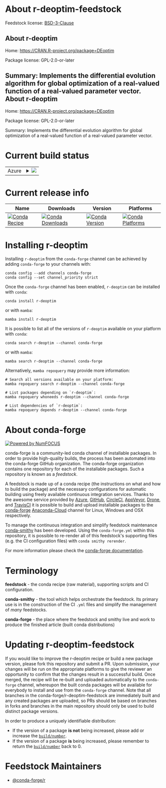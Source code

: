 About r-deoptim-feedstock
=========================

Feedstock license: [BSD-3-Clause](https://github.com/conda-forge/r-deoptim-feedstock/blob/main/LICENSE.txt)

About r-deoptim
---------------

Home: https://CRAN.R-project.org/package=DEoptim

Package license: GPL-2.0-or-later

Summary: Implements the differential evolution algorithm for global optimization of a real-valued function of a real-valued parameter vector.
About r-deoptim
---------------

Home: https://CRAN.R-project.org/package=DEoptim

Package license: GPL-2.0-or-later

Summary: Implements the differential evolution algorithm for global optimization of a real-valued function of a real-valued parameter vector.

Current build status
====================


<table>
    
  <tr>
    <td>Azure</td>
    <td>
      <details>
        <summary>
          <a href="https://dev.azure.com/conda-forge/feedstock-builds/_build/latest?definitionId=10677&branchName=main">
            <img src="https://dev.azure.com/conda-forge/feedstock-builds/_apis/build/status/r-deoptim-feedstock?branchName=main">
          </a>
        </summary>
        <table>
          <thead><tr><th>Variant</th><th>Status</th></tr></thead>
          <tbody><tr>
              <td>linux_64_r_base4.2</td>
              <td>
                <a href="https://dev.azure.com/conda-forge/feedstock-builds/_build/latest?definitionId=10677&branchName=main">
                  <img src="https://dev.azure.com/conda-forge/feedstock-builds/_apis/build/status/r-deoptim-feedstock?branchName=main&jobName=linux&configuration=linux%20linux_64_r_base4.2" alt="variant">
                </a>
              </td>
            </tr><tr>
              <td>linux_64_r_base4.3</td>
              <td>
                <a href="https://dev.azure.com/conda-forge/feedstock-builds/_build/latest?definitionId=10677&branchName=main">
                  <img src="https://dev.azure.com/conda-forge/feedstock-builds/_apis/build/status/r-deoptim-feedstock?branchName=main&jobName=linux&configuration=linux%20linux_64_r_base4.3" alt="variant">
                </a>
              </td>
            </tr><tr>
              <td>osx_64_r_base4.2</td>
              <td>
                <a href="https://dev.azure.com/conda-forge/feedstock-builds/_build/latest?definitionId=10677&branchName=main">
                  <img src="https://dev.azure.com/conda-forge/feedstock-builds/_apis/build/status/r-deoptim-feedstock?branchName=main&jobName=osx&configuration=osx%20osx_64_r_base4.2" alt="variant">
                </a>
              </td>
            </tr><tr>
              <td>osx_64_r_base4.3</td>
              <td>
                <a href="https://dev.azure.com/conda-forge/feedstock-builds/_build/latest?definitionId=10677&branchName=main">
                  <img src="https://dev.azure.com/conda-forge/feedstock-builds/_apis/build/status/r-deoptim-feedstock?branchName=main&jobName=osx&configuration=osx%20osx_64_r_base4.3" alt="variant">
                </a>
              </td>
            </tr><tr>
              <td>win_64</td>
              <td>
                <a href="https://dev.azure.com/conda-forge/feedstock-builds/_build/latest?definitionId=10677&branchName=main">
                  <img src="https://dev.azure.com/conda-forge/feedstock-builds/_apis/build/status/r-deoptim-feedstock?branchName=main&jobName=win&configuration=win%20win_64_" alt="variant">
                </a>
              </td>
            </tr>
          </tbody>
        </table>
      </details>
    </td>
  </tr>
</table>

Current release info
====================

| Name | Downloads | Version | Platforms |
| --- | --- | --- | --- |
| [![Conda Recipe](https://img.shields.io/badge/recipe-r--deoptim-green.svg)](https://anaconda.org/conda-forge/r-deoptim) | [![Conda Downloads](https://img.shields.io/conda/dn/conda-forge/r-deoptim.svg)](https://anaconda.org/conda-forge/r-deoptim) | [![Conda Version](https://img.shields.io/conda/vn/conda-forge/r-deoptim.svg)](https://anaconda.org/conda-forge/r-deoptim) | [![Conda Platforms](https://img.shields.io/conda/pn/conda-forge/r-deoptim.svg)](https://anaconda.org/conda-forge/r-deoptim) |

Installing r-deoptim
====================

Installing `r-deoptim` from the `conda-forge` channel can be achieved by adding `conda-forge` to your channels with:

```
conda config --add channels conda-forge
conda config --set channel_priority strict
```

Once the `conda-forge` channel has been enabled, `r-deoptim` can be installed with `conda`:

```
conda install r-deoptim
```

or with `mamba`:

```
mamba install r-deoptim
```

It is possible to list all of the versions of `r-deoptim` available on your platform with `conda`:

```
conda search r-deoptim --channel conda-forge
```

or with `mamba`:

```
mamba search r-deoptim --channel conda-forge
```

Alternatively, `mamba repoquery` may provide more information:

```
# Search all versions available on your platform:
mamba repoquery search r-deoptim --channel conda-forge

# List packages depending on `r-deoptim`:
mamba repoquery whoneeds r-deoptim --channel conda-forge

# List dependencies of `r-deoptim`:
mamba repoquery depends r-deoptim --channel conda-forge
```


About conda-forge
=================

[![Powered by
NumFOCUS](https://img.shields.io/badge/powered%20by-NumFOCUS-orange.svg?style=flat&colorA=E1523D&colorB=007D8A)](https://numfocus.org)

conda-forge is a community-led conda channel of installable packages.
In order to provide high-quality builds, the process has been automated into the
conda-forge GitHub organization. The conda-forge organization contains one repository
for each of the installable packages. Such a repository is known as a *feedstock*.

A feedstock is made up of a conda recipe (the instructions on what and how to build
the package) and the necessary configurations for automatic building using freely
available continuous integration services. Thanks to the awesome service provided by
[Azure](https://azure.microsoft.com/en-us/services/devops/), [GitHub](https://github.com/),
[CircleCI](https://circleci.com/), [AppVeyor](https://www.appveyor.com/),
[Drone](https://cloud.drone.io/welcome), and [TravisCI](https://travis-ci.com/)
it is possible to build and upload installable packages to the
[conda-forge](https://anaconda.org/conda-forge) [Anaconda-Cloud](https://anaconda.org/)
channel for Linux, Windows and OSX respectively.

To manage the continuous integration and simplify feedstock maintenance
[conda-smithy](https://github.com/conda-forge/conda-smithy) has been developed.
Using the ``conda-forge.yml`` within this repository, it is possible to re-render all of
this feedstock's supporting files (e.g. the CI configuration files) with ``conda smithy rerender``.

For more information please check the [conda-forge documentation](https://conda-forge.org/docs/).

Terminology
===========

**feedstock** - the conda recipe (raw material), supporting scripts and CI configuration.

**conda-smithy** - the tool which helps orchestrate the feedstock.
                   Its primary use is in the construction of the CI ``.yml`` files
                   and simplify the management of *many* feedstocks.

**conda-forge** - the place where the feedstock and smithy live and work to
                  produce the finished article (built conda distributions)


Updating r-deoptim-feedstock
============================

If you would like to improve the r-deoptim recipe or build a new
package version, please fork this repository and submit a PR. Upon submission,
your changes will be run on the appropriate platforms to give the reviewer an
opportunity to confirm that the changes result in a successful build. Once
merged, the recipe will be re-built and uploaded automatically to the
`conda-forge` channel, whereupon the built conda packages will be available for
everybody to install and use from the `conda-forge` channel.
Note that all branches in the conda-forge/r-deoptim-feedstock are
immediately built and any created packages are uploaded, so PRs should be based
on branches in forks and branches in the main repository should only be used to
build distinct package versions.

In order to produce a uniquely identifiable distribution:
 * If the version of a package **is not** being increased, please add or increase
   the [``build/number``](https://docs.conda.io/projects/conda-build/en/latest/resources/define-metadata.html#build-number-and-string).
 * If the version of a package **is** being increased, please remember to return
   the [``build/number``](https://docs.conda.io/projects/conda-build/en/latest/resources/define-metadata.html#build-number-and-string)
   back to 0.

Feedstock Maintainers
=====================

* [@conda-forge/r](https://github.com/conda-forge/r/)

